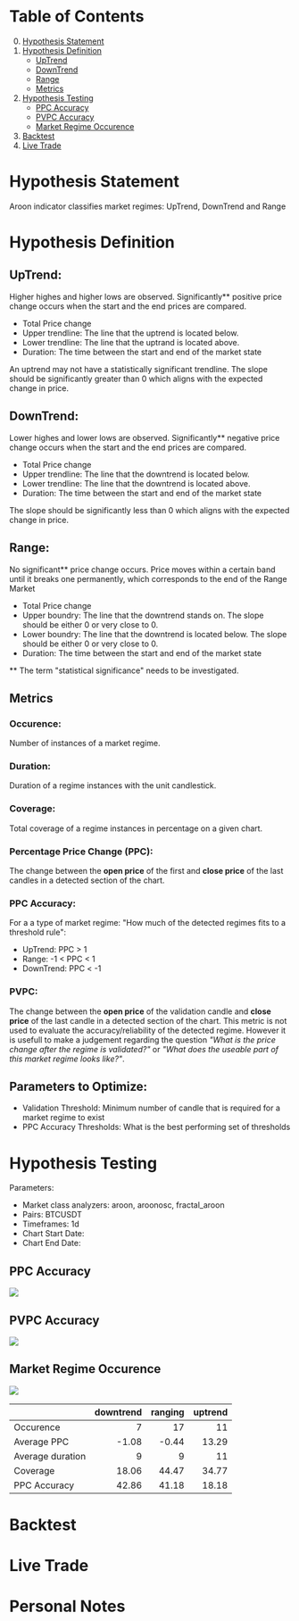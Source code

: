 # Table of Contents
0. [Hypothesis Statement](#hypothesis-statement)
1. [Hypothesis Definition](#hypothesis-definition)
    * [UpTrend](#uptrend)
    * [DownTrend](#downtrend)
    * [Range](#range)
    * [Metrics](#metrics)
2. [Hypothesis Testing](#hypothesis-testing)
    * [PPC Accuracy](#ppc-accuracy)
    * [PVPC Accuracy](#pvpc-accuracy)
    * [Market Regime Occurence](#market-regime-occurence)
3. [Backtest](#backtest)
4. [Live Trade](#live-trade)

# Hypothesis Statement
Aroon indicator classifies market regimes: UpTrend, DownTrend and Range

# Hypothesis Definition
## UpTrend:
Higher highes and higher lows are observed. Significantly** positive price change occurs when the start and the end prices are compared.

* Total Price change
* Upper trendline: The line that the uptrend is located below. 
* Lower trendline: The line that the uptrand is located above. 
* Duration: The time between the start and end of the market state

An uptrend may not have a statistically significant trendline. The slope should be significantly greater than 0 which aligns with the expected change in price.

## DownTrend:
Lower highes and lower lows are observed. Significantly** negative price change occurs when the start and the end prices are compared.

* Total Price change
* Upper trendline: The line that the downtrend is located below.
* Lower trendline: The line that the downtrend is located above.
* Duration: The time between the start and end of the market state

The slope should be significantly less than 0 which aligns with the expected change in price.

## Range:
No significant** price change occurs. Price moves within a certain band until it breaks one permanently, which corresponds to the end of the Range Market

* Total Price change
* Upper boundry: The line that the downtrend stands on. The slope should be either 0 or very close to 0.
* Lower boundry: The line that the downtrend is located below. The slope should be either 0 or very close to 0.
* Duration: The time between the start and end of the market state


** The term "statistical significance" needs to be investigated.

## Metrics
### Occurence:
Number of instances of a market regime.
### Duration:
Duration of a regime instances with the unit candlestick.
### Coverage: 
Total coverage of a regime instances in percentage on a given chart.
### Percentage Price Change (PPC):
The change between the **open price** of the first and **close price** of the last candles in a detected section of the chart.
### PPC Accuracy:
For a a type of market regime: "How much of the detected regimes fits to a threshold rule":
* UpTrend: PPC > 1
* Range: -1 < PPC < 1
* DownTrend: PPC < -1
### PVPC:
The change between the **open price** of the validation candle and **close price** of the last candle in a detected section of the chart. This metric is not used to evaluate the accuracy/reliability of the detected regime. However it is usefull to make a judgement regarding the question _"What is the price change after the regime is validated?"_ or _"What does the useable part of this market regime looks like?"_.

## Parameters to Optimize:
* Validation Threshold: Minimum number of candle that is required for a market regime to exist
* PPC Accuracy Thresholds: What is the best performing set of thresholds


# Hypothesis Testing
Parameters:
* Market class analyzers: aroon, aroonosc, fractal_aroon
* Pairs: BTCUSDT
* Timeframes: 1d
* Chart Start Date:
* Chart End Date:



## PPC Accuracy
<img src="../../configs/research/aroon_classifies_market/reports_grid_search/PPC_Accuracy.png" /> 

## PVPC Accuracy
<img src="../../configs/research/aroon_classifies_market/reports_grid_search/PVPC_Accuracy.png" /> 

## Market Regime Occurence
<img src="../../configs/research/aroon_classifies_market/reports_grid_search/Market_Regime_Occurence.png" /> 

|                  |   downtrend |   ranging |   uptrend |
|:-----------------|------------:|----------:|----------:|
| Occurence        |        7    |     17    |     11    |
| Average PPC      |       -1.08 |     -0.44 |     13.29 |
| Average duration |        9    |      9    |     11    |
| Coverage         |       18.06 |     44.47 |     34.77 |
| PPC Accuracy     |       42.86 |     41.18 |     18.18 |

# Backtest

# Live Trade


# Personal Notes
